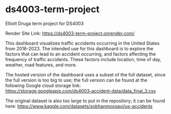 # ds4003-term-project
Elliott Druga term project for DS4003

Render Site Link:
https://ds4003-term-project.onrender.com/

This dashboard visualizes traffic accidents occurring in the United States from 2016-2023. The intended use for this dashboard is to explore the factors that can lead to an accident occurring, and factors affecting the frequency of traffic accidents. These factors include location, time of day, weather, road features, and more.

The hosted version of the dashboard uses a subset of the full dataset, since the full version is too big to use; the full version can be found at the following Google cloud storage link:
https://storage.googleapis.com/ds4003-accident-data/data_final_3.csv

The original dataset is also too large to put in the repository; it can be found here:
https://www.kaggle.com/datasets/sobhanmoosavi/us-accidents
